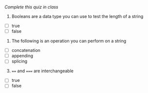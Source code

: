 *Complete this quiz in class*

1. Booleans are a data type you can use to test the length of a string

- [ ] true
- [ ] false

1. The following is an operation you can perform on a string

- [ ] concatenation
- [ ] appending
- [ ] splicing

3. `==` and `===` are interchangeable
   
- [ ] true
- [ ] false